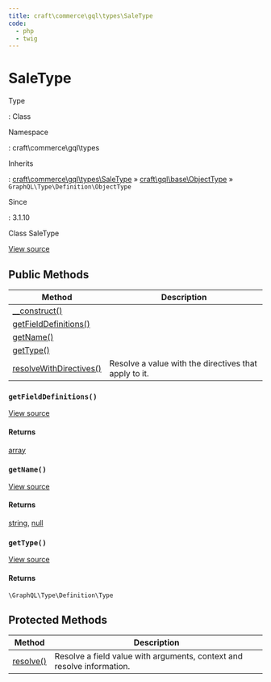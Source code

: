 ```yaml
---
title: craft\commerce\gql\types\SaleType
code:
  - php
  - twig
---
```


# SaleType

Type

:   Class

Namespace

:   craft\commerce\gql\types

Inherits

:   [craft\commerce\gql\types\SaleType](craft-commerce-gql-types-saletype.md) &raquo;
[craft\gql\base\ObjectType](https://docs.craftcms.com/api/v3/craft-gql-base-objecttype.html) &raquo;
`GraphQL\Type\Definition\ObjectType`

Since

:   3.1.10



Class SaleType





[View source](https://github.com/craftcms/commerce/blob/master/src/gql/types/SaleType.php)






## Public Methods

| Method                                                                                                                                                         | Description
| -------------------------------------------------------------------------------------------------------------------------------------------------------------- | -----------------------------------------------------
| [__construct()](https://docs.craftcms.com/api/v3/craft-gql-base-objecttype.html#method-__construct "Defined by craft\gql\base\ObjectType")                     |
| [getFieldDefinitions()](craft-commerce-gql-types-saletype.md#method-getfielddefinitions)                                                                       |
| [getName()](craft-commerce-gql-types-saletype.md#method-getname)                                                                                               |
| [getType()](craft-commerce-gql-types-saletype.md#method-gettype)                                                                                               |
| [resolveWithDirectives()](https://docs.craftcms.com/api/v3/craft-gql-base-objecttype.html#method-resolvewithdirectives "Defined by craft\gql\base\ObjectType") | Resolve a value with the directives that apply to it.

### `getFieldDefinitions()`










[View source](https://github.com/craftcms/commerce/blob/master/src/gql/types/SaleType.php#L52-L66)



#### Returns

[array](http://php.net/language.types.array)



### `getName()`










[View source](https://github.com/craftcms/commerce/blob/master/src/gql/types/SaleType.php#L26-L29)



#### Returns

[string](http://php.net/language.types.string), [null](http://php.net/language.types.null)



### `getType()`










[View source](https://github.com/craftcms/commerce/blob/master/src/gql/types/SaleType.php#L34-L47)



#### Returns

`\GraphQL\Type\Definition\Type`





## Protected Methods

| Method                                                                                                                             | Description
| ---------------------------------------------------------------------------------------------------------------------------------- | ----------------------------------------------------------------------
| [resolve()](https://docs.craftcms.com/api/v3/craft-gql-base-objecttype.html#method-resolve "Defined by craft\gql\base\ObjectType") | Resolve a field value with arguments, context and resolve information.






